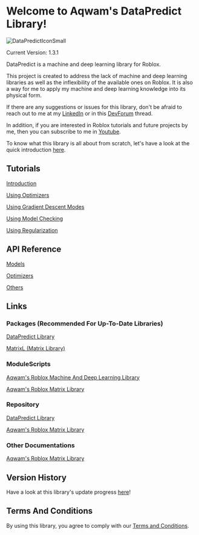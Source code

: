 # Welcome to Aqwam's DataPredict Library!

![DataPredictIconSmall](https://user-images.githubusercontent.com/67371914/223632639-dea075fe-9dce-430c-af82-2fb0fbeb43d3.png)

Current Version: 1.3.1

DataPredict is a machine and deep learning library for Roblox.

This project is created to address the lack of machine and deep learning libraries as well as the inflexibility of the available ones on Roblox. It is also a way for me to apply my machine and deep learning knowledge into its physical form.

If there are any suggestions or issues for this library, don't be afraid to reach out to me at my [LinkedIn](https://www.linkedin.com/in/aqwam-harish-aiman/) or in this [DevForum](https://devforum.roblox.com/t/beta-mdll-machine-and-deep-learning-library-includes-optimizers-retrainable-models-and-more/2196446?u=myoriginsworkshop) thread.

In addition, if you are interested in Roblox tutorials and future projects by me, then you can subscribe to me in [Youtube](https://www.youtube.com/channel/UCUrwoxv5dufEmbGsxyEUPZw).

To know what this library is all about from scratch, let's have a look at the quick introduction [here](QuickIntroduction.md).

## Tutorials

[Introduction](Overview/Introduction.md)

[Using Optimizers](Overview/UsingOptimizers.md)

[Using Gradient Descent Modes](Overview/UsingGradientDescentModes.md)

[Using Model Checking](Overview/UsingModelChecking.md)

[Using Regularization](Overview/UsingRegularization.md)

## API Reference

[Models](API/Models.md)

[Optimizers](API/Optimizers.md)

[Others](API/Others.md)

## Links

### Packages (Recommended For Up-To-Date Libraries)

[DataPredict Library](https://www.roblox.com/library/12727977273/DataPredict-Library)

[MatrixL (Matrix Library)](https://www.roblox.com/library/12728472338/MatrixL-Aqwams-Roblox-Matrix-Library)

### ModuleScripts

[Aqwam's Roblox Machine And Deep Learning Library](https://create.roblox.com/marketplace/asset/12591886004/Aqwams-Roblox-Machine-And-Deep-Learning-Library)

[Aqwam's Roblox Matrix Library](https://www.roblox.com/library/12256162800/Aqwams-Roblox-Matrix-Library)

### Repository

[DataPredict Library](https://github.com/AqwamCreates/DataPredict)

[Aqwam's Roblox Matrix Library](https://github.com/AqwamCreates/Aqwam-Roblox-Matrix-Library)

### Other Documentations

[Aqwam's Roblox Matrix Library](https://robloxmatrixl.substack.com/p/directory)

## Version History

Have a look at this library's update progress [here](VersionHistory/VersionHistory.md)!

## Terms And Conditions

By using this library, you agree to comply with our [Terms and Conditions](TermsAndConditions.md).
